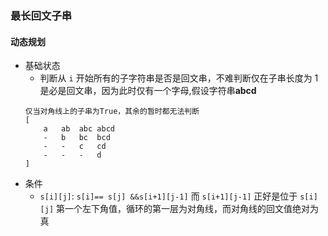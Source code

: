 ### 最长回文子串
#### 动态规划
* 基础状态
    * 判断从 `i` 开始所有的子字符串是否是回文串，不难判断仅在子串长度为 1 是必是回文串，因为此时仅有一个字母,假设字符串**abcd**
    ```
    仅当对角线上的子串为True，其余的暂时都无法判断
    [
        a   ab  abc abcd
        -   b   bc  bcd
        -   -   c   cd
        -   -   -   d
    ]
    ```
* 条件
    * `s[i][j]`: `s[i]== s[j] &&s[i+1][j-1]` 而 `s[i+1][j-1]` 正好是位于 `s[i][j]` 第一个左下角值，循环的第一层为对角线，而对角线的回文值绝对为真